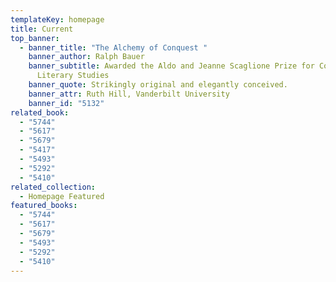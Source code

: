 ```yaml
---
templateKey: homepage
title: Current
top_banner:
  - banner_title: "The Alchemy of Conquest "
    banner_author: Ralph Bauer
    banner_subtitle: Awarded the Aldo and Jeanne Scaglione Prize for Comparative
      Literary Studies
    banner_quote: Strikingly original and elegantly conceived.
    banner_attr: Ruth Hill, Vanderbilt University
    banner_id: "5132"
related_book:
  - "5744"
  - "5617"
  - "5679"
  - "5417"
  - "5493"
  - "5292"
  - "5410"
related_collection:
  - Homepage Featured
featured_books:
  - "5744"
  - "5617"
  - "5679"
  - "5493"
  - "5292"
  - "5410"
---
```

